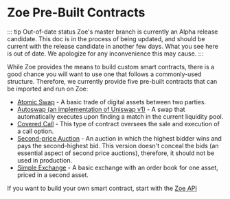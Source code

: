 # Zoe Pre-Built Contracts

<Zoe-Version/>

::: tip Out-of-date status
Zoe's master branch is currently an Alpha release candidate. This doc is in the process of being updated, and should be current with the release candidate in another few days. What you see here is out of date. We apologize for any inconvenience this may cause.
:::

While Zoe provides the means to build custom smart contracts, there is a good chance you will want to use one that follows a commonly-used structure. Therefore, we currently provide five pre-built contracts that can be imported and run on Zoe:

- [Atomic Swap](./atomic-swap) - A basic trade of digital assets between two parties.
- [Autoswap (an implementation of Uniswap v1)](./autoswap) - A swap that automatically executes upon finding a match in the current liquidity pool.
- [Covered Call](./covered-call) - This type of contract oversees the sale and execution of a call option.
- [Second-price Auction](./second-price-auction) - An auction in which the highest bidder wins and pays the second-highest bid. This version doesn't conceal the bids (an essential aspect of second price auctions), therefore, it should not be used in production.
- [Simple Exchange](./simple-exchange) - A basic exchange with an order book for one asset, priced in a second asset.

If you want to build your own smart contract, start with the [Zoe API](../../api/README.md)
